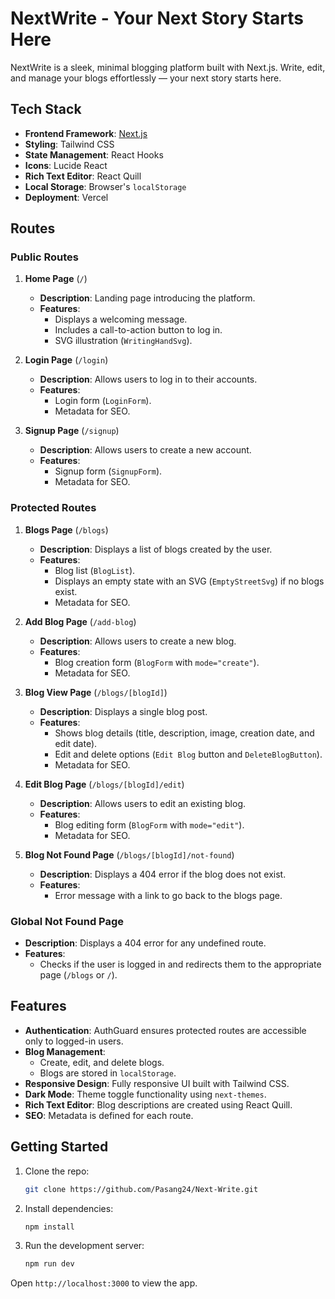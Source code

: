 # NextWrite - Your Next Story Starts Here

NextWrite is a sleek, minimal blogging platform built with Next.js. Write, edit, and manage your blogs effortlessly — your next story starts here.

## Tech Stack

- **Frontend Framework**: [Next.js](https://nextjs.org)
- **Styling**: Tailwind CSS
- **State Management**: React Hooks
- **Icons**: Lucide React
- **Rich Text Editor**: React Quill
- **Local Storage**: Browser's `localStorage`
- **Deployment**: Vercel

## Routes

### Public Routes

1. **Home Page** (`/`)

   - **Description**: Landing page introducing the platform.
   - **Features**:
     - Displays a welcoming message.
     - Includes a call-to-action button to log in.
     - SVG illustration (`WritingHandSvg`).

2. **Login Page** (`/login`)

   - **Description**: Allows users to log in to their accounts.
   - **Features**:
     - Login form (`LoginForm`).
     - Metadata for SEO.

3. **Signup Page** (`/signup`)
   - **Description**: Allows users to create a new account.
   - **Features**:
     - Signup form (`SignupForm`).
     - Metadata for SEO.

### Protected Routes

1. **Blogs Page** (`/blogs`)

   - **Description**: Displays a list of blogs created by the user.
   - **Features**:
     - Blog list (`BlogList`).
     - Displays an empty state with an SVG (`EmptyStreetSvg`) if no blogs exist.
     - Metadata for SEO.

2. **Add Blog Page** (`/add-blog`)

   - **Description**: Allows users to create a new blog.
   - **Features**:
     - Blog creation form (`BlogForm` with `mode="create"`).
     - Metadata for SEO.

3. **Blog View Page** (`/blogs/[blogId]`)

   - **Description**: Displays a single blog post.
   - **Features**:
     - Shows blog details (title, description, image, creation date, and edit date).
     - Edit and delete options (`Edit Blog` button and `DeleteBlogButton`).
     - Metadata for SEO.

4. **Edit Blog Page** (`/blogs/[blogId]/edit`)

   - **Description**: Allows users to edit an existing blog.
   - **Features**:
     - Blog editing form (`BlogForm` with `mode="edit"`).
     - Metadata for SEO.

5. **Blog Not Found Page** (`/blogs/[blogId]/not-found`)
   - **Description**: Displays a 404 error if the blog does not exist.
   - **Features**:
     - Error message with a link to go back to the blogs page.

### Global Not Found Page

- **Description**: Displays a 404 error for any undefined route.
- **Features**:
  - Checks if the user is logged in and redirects them to the appropriate page (`/blogs` or `/`).

## Features

- **Authentication**: AuthGuard ensures protected routes are accessible only to logged-in users.
- **Blog Management**:
  - Create, edit, and delete blogs.
  - Blogs are stored in `localStorage`.
- **Responsive Design**: Fully responsive UI built with Tailwind CSS.
- **Dark Mode**: Theme toggle functionality using `next-themes`.
- **Rich Text Editor**: Blog descriptions are created using React Quill.
- **SEO**: Metadata is defined for each route.

## Getting Started

1. Clone the repo:
   ```bash
   git clone https://github.com/Pasang24/Next-Write.git
   ```
2. Install dependencies:
   ```bash
   npm install
   ```
3. Run the development server:
   ```bash
   npm run dev
   ```

Open `http://localhost:3000` to view the app.
